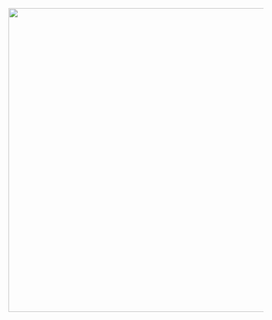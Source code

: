 <p align="center">
<img src="https://github-readme-stats.vercel.app/api?username=SeanK27&show_icons=true&count_private=true&theme=solarized-light&hide_border=true?hide=stars,issues?count_private=true?theme=dark" width="600">
</p>
